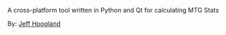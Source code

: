 A cross-platform tool written in Python and Qt for calculating MTG Stats

By: [Jeff Hoogland](http://www.jeffhoogland.com/)
